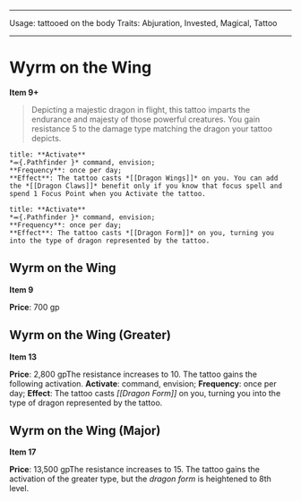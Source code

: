 
---
Usage: tattooed on the body
Traits: Abjuration, Invested, Magical, Tattoo

---

# Wyrm on the Wing

**Item 9+**

> Depicting a majestic dragon in flight, this tattoo imparts the endurance and majesty of those powerful creatures. You gain resistance 5 to the damage type matching the dragon your tattoo depicts.

```ad-embed-ability
title: **Activate**
*⬺{.Pathfinder }* command, envision; 
**Frequency**: once per day;
**Effect**: The tattoo casts *[[Dragon Wings]]* on you. You can add the *[[Dragon Claws]]* benefit only if you know that focus spell and spend 1 Focus Point when you Activate the tattoo.

```

```ad-embed-ability
title: **Activate**
*⬺{.Pathfinder }* command, envision; 
**Frequency**: once per day;
**Effect**: The tattoo casts *[[Dragon Form]]* on you, turning you into the type of dragon represented by the tattoo.

```

## Wyrm on the Wing

**Item 9**

**Price**: 700 gp

## Wyrm on the Wing (Greater)

**Item 13**

**Price**: 2,800 gpThe resistance increases to 10. The tattoo gains the following activation.
**Activate**: 
command, envision;
**Frequency**: once per day;
**Effect**: The tattoo casts *[[Dragon Form]]* on you, turning you into the type of dragon represented by the tattoo.

## Wyrm on the Wing (Major)

**Item 17**

**Price**: 13,500 gpThe resistance increases to 15. The tattoo gains the activation of the greater type, but the *dragon form* is heightened to 8th level.
